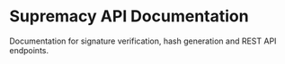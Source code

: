 # Supremacy API Documentation

Documentation for signature verification, hash generation and REST API endpoints.
